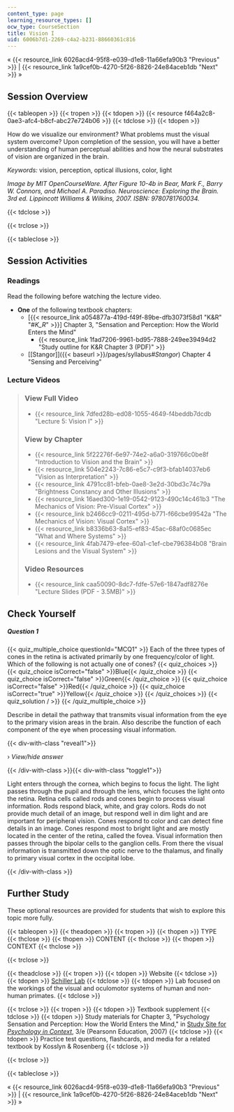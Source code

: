 ```yaml
---
content_type: page
learning_resource_types: []
ocw_type: CourseSection
title: Vision I
uid: 6006b7d1-2269-c4a2-b231-88660361c816
---
```


« {{< resource_link 6026acd4-95f8-e039-d1e8-11a66efa90b3 "Previous" >}} | {{< resource_link 1a9cef0b-4270-5f26-8826-24e84aceb1db "Next" >}} »

Session Overview
----------------

{{< tableopen >}}
{{< tropen >}}
{{< tdopen >}}
{{< resource f464a2c8-0ae3-afc4-b8cf-abc27e724b06 >}}
{{< tdclose >}}
{{< tdopen >}}


How do we visualize our environment? What problems must the visual system overcome? Upon completion of the session, you will have a better understanding of human perceptual abilities and how the neural substrates of vision are organized in the brain.

_Keywords:_ vision, perception, optical illusions, color, light

_Image by MIT OpenCourseWare. After Figure 10-4b in Bear, Mark F., Barry W. Connors, and Michael A. Paradiso. _Neuroscience: Exploring the Brain_. 3rd ed. Lippincott Williams & Wilkins, 2007. ISBN: 9780781760034._


{{< tdclose >}}

{{< trclose >}}

{{< tableclose >}}

Session Activities
------------------

### Readings

Read the following before watching the lecture video.

*   **One** of the following textbook chapters:
    *   \[{{< resource_link a054877a-419d-f49f-89be-dfb3073f58d1 "K&R" "#_K_R_" >}}\] Chapter 3, "Sensation and Perception: How the World Enters the Mind"
        *   {{< resource_link 1fad7206-9961-bd95-7888-249ee39494d2 "Study outline for K&R Chapter 3 (PDF)" >}}
    *   [\[Stangor\]]({{< baseurl >}}/pages/syllabus#_Stangor_) Chapter 4 "Sensing and Perceiving"

### Lecture Videos

> ### View Full Video
> 
> *   {{< resource_link 7dfed28b-ed08-1055-4649-f4beddb7dcdb "Lecture 5: Vision I" >}}
> 
> ### View by Chapter
> 
> *   {{< resource_link 5f22276f-6e97-74e2-a6a0-319766c0be8f "Introduction to Vision and the Brain" >}}
> *   {{< resource_link 504e2243-7c86-e5c7-c9f3-bfab14037eb6 "Vision as Interpretation" >}}
> *   {{< resource_link 4791cc81-bfeb-0ae8-3e2d-30bd3c74c79a "Brightness Constancy and Other Illusions" >}}
> *   {{< resource_link 16aed300-1e19-0542-9123-490c14c461b3 "The Mechanics of Vision: Pre-Visual Cortex" >}}
> *   {{< resource_link b2466cc9-0211-495d-b771-f66cbe99542a "The Mechanics of Vision: Visual Cortex" >}}
> *   {{< resource_link b8336b63-8a15-ef83-45ac-68af0c0685ec "What and Where Systems" >}}
> *   {{< resource_link 4fab7479-efee-60a1-c1ef-cbe796384b08 "Brain Lesions and the Visual System" >}}
> 
> ### Video Resources
> 
> *   {{< resource_link caa50090-8dc7-fdfe-57e6-1847adf8276e "Lecture Slides (PDF - 3.5MB)" >}}

Check Yourself
--------------

##### Question 1
 {{< quiz_multiple_choice questionId="MCQ1" >}} Each of the three types of cones in the retina is activated primarily by one frequency/color of light. Which of the following is not actually one of cones? {{< quiz_choices >}} {{< quiz_choice isCorrect="false" >}}Blue{{< /quiz_choice >}} {{< quiz_choice isCorrect="false" >}}Green{{< /quiz_choice >}} {{< quiz_choice isCorrect="false" >}}Red{{< /quiz_choice >}} {{< quiz_choice isCorrect="true" >}}Yellow{{< /quiz_choice >}} {{< /quiz_choices >}} {{< quiz_solution / >}} {{< /quiz_multiple_choice >}}

Describe in detail the pathway that transmits visual information from the eye to the primary vision areas in the brain. Also describe the function of each component of the eye when processing visual information.

{{< div-with-class "reveal1">}}

› _View/hide answer_

{{< /div-with-class >}}{{< div-with-class "toggle1">}}

Light enters through the cornea, which begins to focus the light. The light passes through the pupil and through the lens, which focuses the light onto the retina. Retina cells called rods and cones begin to process visual information. Rods respond black, white, and gray colors. Rods do not provide much detail of an image, but respond well in dim light and are important for peripheral vision. Cones respond to color and can detect fine details in an image. Cones respond most to bright light and are mostly located in the center of the retina, called the fovea. Visual information then passes through the bipolar cells to the ganglion cells. From there the visual information is transmitted down the optic nerve to the thalamus, and finally to primary visual cortex in the occipital lobe.

{{< /div-with-class >}}

Further Study
-------------

These optional resources are provided for students that wish to explore this topic more fully.

{{< tableopen >}}
{{< theadopen >}}
{{< tropen >}}
{{< thopen >}}
TYPE
{{< thclose >}}
{{< thopen >}}
CONTENT
{{< thclose >}}
{{< thopen >}}
CONTEXT
{{< thclose >}}

{{< trclose >}}

{{< theadclose >}}
{{< tropen >}}
{{< tdopen >}}
Website
{{< tdclose >}}
{{< tdopen >}}
[Schiller Lab](http://web.mit.edu/bcs/schillerlab/)
{{< tdclose >}}
{{< tdopen >}}
Lab focused on the workings of the visual and oculomotor systems of human and non-human primates.
{{< tdclose >}}

{{< trclose >}}
{{< tropen >}}
{{< tdopen >}}
Textbook supplement
{{< tdclose >}}
{{< tdopen >}}
Study materials for Chapter 3, "Psychology Sensation and Perception: How the World Enters the Mind," in [Study Site for _Psychology in Context_](http://www.pearsonhighered.com/educator/product/Fundamentals-of-Psychology-in-Context/9780205507573.page), 3/e (Pearsonn Education, 2007)
{{< tdclose >}}
{{< tdopen >}}
Practice test questions, flashcards, and media for a related textbook by Kosslyn & Rosenberg
{{< tdclose >}}

{{< trclose >}}

{{< tableclose >}}

« {{< resource_link 6026acd4-95f8-e039-d1e8-11a66efa90b3 "Previous" >}} | {{< resource_link 1a9cef0b-4270-5f26-8826-24e84aceb1db "Next" >}} »